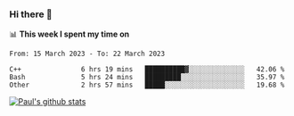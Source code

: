 ### Hi there 👋

📊 **This week I spent my time on**
<!--START_SECTION:waka-->

```text
From: 15 March 2023 - To: 22 March 2023

C++               6 hrs 19 mins   ██████████▓░░░░░░░░░░░░░░   42.06 %
Bash              5 hrs 24 mins   █████████░░░░░░░░░░░░░░░░   35.97 %
Other             2 hrs 57 mins   █████░░░░░░░░░░░░░░░░░░░░   19.68 %
```

<!--END_SECTION:waka-->


[![Paul's github stats](https://github-readme-stats.vercel.app/api?username=mickeyouyou&theme=dracula&show_icons=true)](https://github.com/anuraghazra/github-readme-stats)
